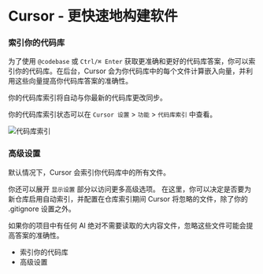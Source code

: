 # Cursor - 更快速地构建软件

### 索引你的代码库

为了使用 `@codebase` 或 `Ctrl/⌘ Enter` 获取更准确和更好的代码库答案，你可以索引你的代码库。在后台，Cursor 会为你代码库中的每个文件计算嵌入向量，并利用这些向量提高你代码库答案的准确性。

你的代码库索引将自动与你最新的代码库更改同步。

你的代码库索引状态可以在 `Cursor 设置` > `功能` > `代码库索引` 中查看。

![代码库索引](https://mintlify.s3-us-west-1.amazonaws.com/cursor/images/chat/codebase-indexing.png)

### 高级设置

默认情况下，Cursor 会索引你代码库中的所有文件。

你还可以展开 `显示设置` 部分以访问更多高级选项。
在这里，你可以决定是否要为新仓库启用自动索引，并配置在仓库索引期间 Cursor 将忽略的文件，除了你的 .gitignore 设置之外。

如果你的项目中有任何 AI 绝对不需要读取的大内容文件，忽略这些文件可能会提高答案的准确性。

- 索引你的代码库
- 高级设置
